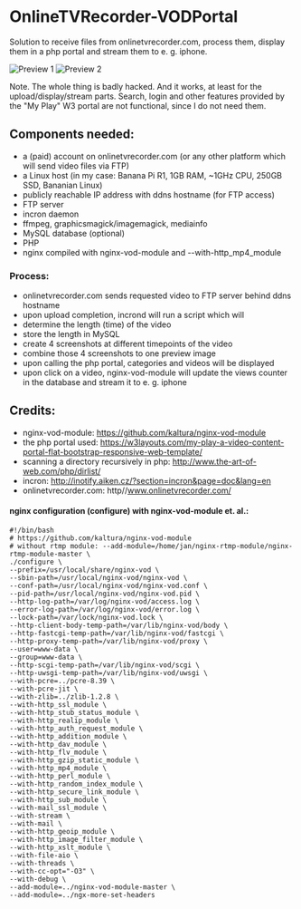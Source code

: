 # OnlineTVRecorder-VODPortal
Solution to receive files from onlinetvrecorder.com, process them, display them in a php portal and stream them to e. g. iphone.

![Preview 1](http://imgur.com/Kow4BCY.png)
![Preview 2](http://imgur.com/2Sv7s5J.png)

Note. The whole thing is badly hacked. And it works, at least for the upload/display/stream parts. Search, login and other features provided by the "My Play" W3 portal are not functional, since I do not need them.


## Components needed:
 - a (paid) account on onlinetvrecorder.com (or any other platform which will send video files via FTP)
 - a Linux host (in my case: Banana Pi R1, 1GB RAM, ~1GHz CPU, 250GB SSD, Bananian Linux)
 - publicly reachable IP address with ddns hostname (for FTP access)
 - FTP server
 - incron daemon
 - ffmpeg, graphicsmagick/imagemagick, mediainfo
 - MySQL database (optional)
 - PHP
 - nginx compiled with nginx-vod-module and --with-http_mp4_module

### Process:
 - onlinetvrecorder.com sends requested video to FTP server behind ddns hostname
 - upon upload completion, incrond will run a script which will
  - determine the length (time) of the video
  - store the length in MySQL
  - create 4 screenshots at different timepoints of the video
  - combine those 4 screenshots to one preview image
 - upon calling the php portal, categories and videos will be displayed
 - upon click on a video, nginx-vod-module will update the views counter in the database and stream it to e. g. iphone

## Credits:
 - nginx-vod-module: https://github.com/kaltura/nginx-vod-module
 - the php portal used: https://w3layouts.com/my-play-a-video-content-portal-flat-bootstrap-responsive-web-template/
 - scanning a directory recursively in php: http://www.the-art-of-web.com/php/dirlist/
 - incron: http://inotify.aiken.cz/?section=incron&page=doc&lang=en
 - onlinetvrecorder.com: http//www.onlinetvrecorder.com/


#### nginx configuration (configure) with nginx-vod-module et. al.:
```
#!/bin/bash
# https://github.com/kaltura/nginx-vod-module
# without rtmp module: --add-module=/home/jan/nginx-rtmp-module/nginx-rtmp-module-master \
./configure \
--prefix=/usr/local/share/nginx-vod \
--sbin-path=/usr/local/nginx-vod/nginx-vod \
--conf-path=/usr/local/nginx-vod/nginx-vod.conf \
--pid-path=/usr/local/nginx-vod/nginx-vod.pid \
--http-log-path=/var/log/nginx-vod/access.log \
--error-log-path=/var/log/nginx-vod/error.log \
--lock-path=/var/lock/nginx-vod.lock \
--http-client-body-temp-path=/var/lib/nginx-vod/body \
--http-fastcgi-temp-path=/var/lib/nginx-vod/fastcgi \
--http-proxy-temp-path=/var/lib/nginx-vod/proxy \
--user=www-data \
--group=www-data \
--http-scgi-temp-path=/var/lib/nginx-vod/scgi \
--http-uwsgi-temp-path=/var/lib/nginx-vod/uwsgi \
--with-pcre=../pcre-8.39 \
--with-pcre-jit \
--with-zlib=../zlib-1.2.8 \
--with-http_ssl_module \
--with-http_stub_status_module \
--with-http_realip_module \
--with-http_auth_request_module \
--with-http_addition_module \
--with-http_dav_module \
--with-http_flv_module \
--with-http_gzip_static_module \
--with-http_mp4_module \
--with-http_perl_module \
--with-http_random_index_module \
--with-http_secure_link_module \
--with-http_sub_module \
--with-mail_ssl_module \
--with-stream \
--with-mail \
--with-http_geoip_module \
--with-http_image_filter_module \
--with-http_xslt_module \
--with-file-aio \
--with-threads \
--with-cc-opt="-O3" \
--with-debug \
--add-module=../nginx-vod-module-master \
--add-module=../ngx-more-set-headers
```

